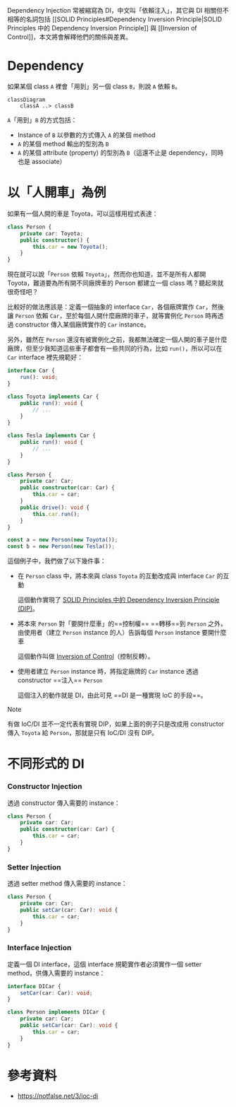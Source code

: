 Dependency Injection 常被縮寫為 DI，中文叫「依賴注入」，其它與 DI 相關但不相等的名詞包括 [[SOLID Principles#Dependency Inversion Principle|SOLID Principles 中的 Dependency Inversion Principle]] 與 [[Inversion of Control]]，本文將會解釋他們的關係與差異。

# Dependency

如果某個 class `A` 裡會「用到」另一個 class `B`，則說 `A` 依賴 `B`。

```mermaid
classDiagram
    classA ..> classB
```

`A`「用到」`B` 的方式包括：

- Instance of `B` 以參數的方式傳入 `A` 的某個 method
- `A` 的某個 method 輸出的型別為 `B`
- `A` 的某個 attribute (property) 的型別為 `B`（這還不止是 dependency，同時也是 associate）

# 以「人開車」為例

如果有一個人開的車是 Toyota，可以這樣用程式表達：

```TypeScript
class Person {
    private car: Toyota;
    public constructor() {
        this.car = new Toyota();
    }
}
```

現在就可以說「`Person` 依賴 `Toyota`」，然而你也知道，並不是所有人都開 Toyota，難道要為所有開不同廠牌車的 Person 都建立一個 class 嗎？聽起來就很奇怪吧？

比較好的做法應該是：定義一個抽象的 interface `Car`，各個廠牌實作 `Car`，然後讓 `Person` 依賴 `Car`，至於每個人開什麼廠牌的車子，就等實例化 `Person` 時再透過 constructor 傳入某個廠牌實作的 `Car` instance。

另外，雖然在 `Person` 還沒有被實例化之前，我都無法確定一個人開的車子是什麼廠牌，但至少我知道這些車子都會有一些共同的行為，比如 `run()`，所以可以在 `Car` interface 裡先規範好：

```TypeScript
interface Car {
    run(): void;
}

class Toyota implements Car {
    public run(): void {
        // ...
    }
}

class Tesla implements Car {
    public run(): void {
        // ...
    }
}

class Person {
    private car: Car;
    public constructor(car: Car) {
        this.car = car;
    }
    public drive(): void {
        this.car.run();
    }
}

const a = new Person(new Toyota());
const b = new Person(new Tesla());
```

這個例子中，我們做了以下幾件事：

- 在 `Person` class 中，將本來與 class `Toyota` 的互動改成與 interface `Car` 的互動

    這個動作實現了 [SOLID Principles 中的 Dependency Inversion Principle (DIP)](</Programming Language/SOLID Principles.md#Dependency Inversion Principle>)。

- 將本來 `Person` 對「要開什麼車」的==控制權== ==轉移==到 `Person` 之外，由使用者（建立 `Person` instance 的人）告訴每個 `Person` instance 要開什麼車

    這個動作叫做 [Inversion of Control](</Programming Language/Inversion of Control.md>)（控制反轉）。

- 使用者建立 `Person` instance 時，將指定廠牌的 `Car` instance 透過 constructor ==注入== `Person`

    這個注入的動作就是 DI，由此可見 ==DI 是一種實現 IoC 的手段==。

>[!Note]
>有做 IoC/DI 並不一定代表有實現 DIP，如果上面的例子只是改成用 constructor 傳入 `Toyota` 給 `Person`，那就是只有 IoC/DI 沒有 DIP。

# 不同形式的 DI

### Constructor Injection

透過 constructor 傳入需要的 instance：

```TypeScript
class Person {
    private car: Car;
    public constructor(car: Car) {
        this.car = car;
    }
}
```

### Setter Injection

透過 setter method 傳入需要的 instance：

```TypeScript
class Person {
    private car: Car;
    public setCar(car: Car): void {
        this.car = car;
    }
}
```

### Interface Injection

定義一個 DI interface，這個 interface 規範實作者必須實作一個 setter method，供傳入需要的 instance：

```TypeScript
interface DICar {
    setCar(car: Car): void;
}

class Person implements DICar {
    private car: Car;
    public setCar(car: Car): void {
        this.car = car;
    }
}
```

# 參考資料

- <https://notfalse.net/3/ioc-di>
